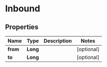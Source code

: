 
# Inbound

## Properties
Name | Type | Description | Notes
------------ | ------------- | ------------- | -------------
**from** | **Long** |  |  [optional]
**to** | **Long** |  |  [optional]




